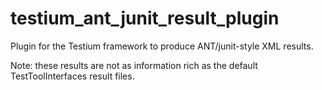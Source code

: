 testium_ant_junit_result_plugin
===============================

Plugin for the Testium framework to produce ANT/junit-style XML results.

Note: these results are not as information rich as the default TestToolInterfaces result files.
